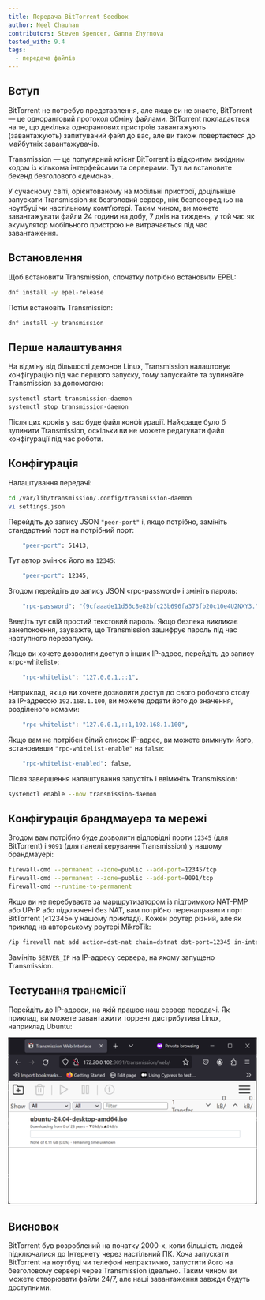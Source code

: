 ```yaml
---
title: Передача BitTorrent Seedbox
author: Neel Chauhan
contributors: Steven Spencer, Ganna Zhyrnova
tested_with: 9.4
tags:
  - передача файлів
---
```


## Вступ

BitTorrent не потребує представлення, але якщо ви не знаєте, BitTorrent — це одноранговий протокол обміну файлами. BitTorrent покладається на те, що декілька однорангових пристроїв завантажують (завантажують) запитуваний файл до вас, але ви також повертаєтеся до майбутніх завантажувачів.

Transmission — це популярний клієнт BitTorrent із відкритим вихідним кодом із кількома інтерфейсами та серверами. Тут ви встановите бекенд безголового «демона».

У сучасному світі, орієнтованому на мобільні пристрої, доцільніше запускати Transmission як безголовий сервер, ніж безпосередньо на ноутбуці чи настільному комп’ютері. Таким чином, ви можете завантажувати файли 24 години на добу, 7 днів на тиждень, у той час як акумулятор мобільного пристрою не витрачається під час завантаження.

## Встановлення

Щоб встановити Transmission, спочатку потрібно встановити EPEL:

```bash
dnf install -y epel-release
```

Потім встановіть Transmission:

```bash
dnf install -y transmission
```

## Перше налаштування

На відміну від більшості демонов Linux, Transmission налаштовує конфігурацію під час першого запуску, тому запускайте та зупиняйте Transmission за допомогою:

```bash
systemctl start transmission-daemon
systemctl stop transmission-daemon
```

Після цих кроків у вас буде файл конфігурації. Найкраще було б зупинити Transmission, оскільки ви не можете редагувати файл конфігурації під час роботи.

## Конфігурація

Налаштування передачі:

```bash
cd /var/lib/transmission/.config/transmission-daemon
vi settings.json
```

Перейдіть до запису JSON `"peer-port"` і, якщо потрібно, замініть стандартний порт на потрібний порт:

```bash
    "peer-port": 51413,
```

Тут автор змінює його на `12345`:

```bash
    "peer-port": 12345,
```

Згодом перейдіть до запису JSON «rpc-password» і змініть пароль:

```bash
    "rpc-password": "{9cfaaade11d56c8e82bfc23b696fa373fb20c10e4U2NXY3.",
```

Введіть тут свій простий текстовий пароль. Якщо безпека викликає занепокоєння, зауважте, що Transmission зашифрує пароль під час наступного перезапуску.

Якщо ви хочете дозволити доступ з інших IP-адрес, перейдіть до запису «rpc-whitelist»:

```bash
    "rpc-whitelist": "127.0.0.1,::1",
```

Наприклад, якщо ви хочете дозволити доступ до свого робочого столу за IP-адресою `192.168.1.100`, ви можете додати його до значення, розділеного комами:

```bash
    "rpc-whitelist": "127.0.0.1,::1,192.168.1.100",
```

Якщо вам не потрібен білий список IP-адрес, ви можете вимкнути його, встановивши `"rpc-whitelist-enable"` на `false`:

```bash
    "rpc-whitelist-enabled": false,
```

Після завершення налаштування запустіть і ввімкніть Transmission:

```bash
systemctl enable --now transmission-daemon
```

## Конфігурація брандмауера та мережі

Згодом вам потрібно буде дозволити відповідні порти `12345` (для BitTorrent) і `9091` (для панелі керування Transmission) у нашому брандмауері:

```bash
firewall-cmd --permanent --zone=public --add-port=12345/tcp
firewall-cmd --permanent --zone=public --add-port=9091/tcp
firewall-cmd --runtime-to-permanent
```

Якщо ви не перебуваєте за маршрутизатором із підтримкою NAT-PMP або UPnP або підключені без NAT, вам потрібно перенаправити порт BitTorrent («12345» у нашому прикладі). Кожен роутер різний, але як приклад на авторському роутері MikroTik:

```bash
/ip firewall nat add action=dst-nat chain=dstnat dst-port=12345 in-interface=ether1 protocol=tcp to-addresses=SERVER_IP to-ports=12345
```

Замініть `SERVER_IP` на IP-адресу сервера, на якому запущено Transmission.

## Тестування трансмісії

Перейдіть до IP-адреси, на якій працює наш сервер передачі. Як приклад, ви можете завантажити торрент дистрибутива Linux, наприклад Ubuntu:

![Our Transmission downloading Ubuntu](../images/transmission.png)

## Висновок

BitTorrent був розроблений на початку 2000-х, коли більшість людей підключалися до Інтернету через настільний ПК. Хоча запускати BitTorrent на ноутбуці чи телефоні непрактично, запустити його на безголовому сервері через Transmission ідеально. Таким чином ви можете створювати файли 24/7, але наші завантаження завжди будуть доступними.
